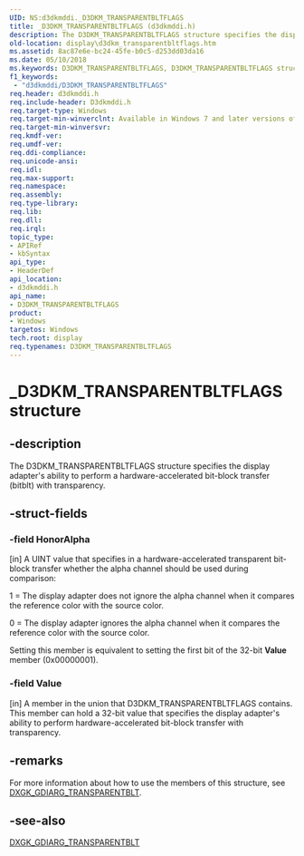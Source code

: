 ```yaml
---
UID: NS:d3dkmddi._D3DKM_TRANSPARENTBLTFLAGS
title: _D3DKM_TRANSPARENTBLTFLAGS (d3dkmddi.h)
description: The D3DKM_TRANSPARENTBLTFLAGS structure specifies the display adapter's ability to perform a hardware-accelerated bit-block transfer (bitblt) with transparency.
old-location: display\d3dkm_transparentbltflags.htm
ms.assetid: 8ac87e6e-bc24-45fe-b0c5-d253dd03da16
ms.date: 05/10/2018
ms.keywords: D3DKM_TRANSPARENTBLTFLAGS, D3DKM_TRANSPARENTBLTFLAGS structure [Display Devices], DmStructs_7190815e-5610-4c97-823f-8bdaae16c005.xml, _D3DKM_TRANSPARENTBLTFLAGS, d3dkmddi/D3DKM_TRANSPARENTBLTFLAGS, display.d3dkm_transparentbltflags
f1_keywords:
 - "d3dkmddi/D3DKM_TRANSPARENTBLTFLAGS"
req.header: d3dkmddi.h
req.include-header: D3dkmddi.h
req.target-type: Windows
req.target-min-winverclnt: Available in Windows 7 and later versions of the Windows operating systems.
req.target-min-winversvr: 
req.kmdf-ver: 
req.umdf-ver: 
req.ddi-compliance: 
req.unicode-ansi: 
req.idl: 
req.max-support: 
req.namespace: 
req.assembly: 
req.type-library: 
req.lib: 
req.dll: 
req.irql: 
topic_type:
- APIRef
- kbSyntax
api_type:
- HeaderDef
api_location:
- d3dkmddi.h
api_name:
- D3DKM_TRANSPARENTBLTFLAGS
product:
- Windows
targetos: Windows
tech.root: display
req.typenames: D3DKM_TRANSPARENTBLTFLAGS
---
```


# _D3DKM_TRANSPARENTBLTFLAGS structure


## -description


The D3DKM_TRANSPARENTBLTFLAGS structure specifies the display adapter's ability to perform a hardware-accelerated bit-block transfer (bitblt) with transparency.


## -struct-fields




### -field HonorAlpha

[in] A UINT value that specifies in a hardware-accelerated transparent bit-block transfer whether the alpha channel should be used during comparison:

1 = The display adapter does not ignore the alpha channel when it compares the reference color with the source color.

0 = The display adapter ignores the alpha channel when it compares the reference color with the source color.

Setting this member is equivalent to setting the first bit of the 32-bit <b>Value</b> member (0x00000001).


### -field Value

[in] A member in the union that D3DKM_TRANSPARENTBLTFLAGS contains. This member can hold a 32-bit value that specifies the display adapter's ability to perform hardware-accelerated bit-block transfer with transparency.


## -remarks



For more information about how to use the members of this structure, see <a href="https://docs.microsoft.com/windows-hardware/drivers/ddi/d3dkmddi/ns-d3dkmddi-_dxgk_gdiarg_transparentblt">DXGK_GDIARG_TRANSPARENTBLT</a>.




## -see-also




<a href="https://docs.microsoft.com/windows-hardware/drivers/ddi/d3dkmddi/ns-d3dkmddi-_dxgk_gdiarg_transparentblt">DXGK_GDIARG_TRANSPARENTBLT</a>
 

 

